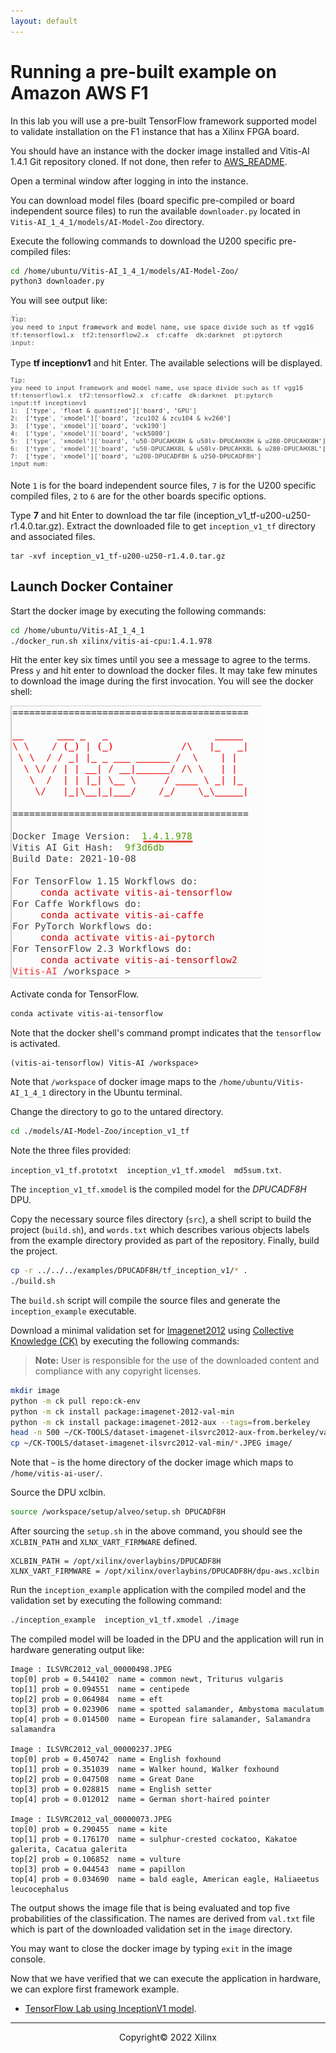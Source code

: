 ```yaml
---
layout: default
---
```


# Running a pre-built example on Amazon AWS F1

In this lab you will use a pre-built TensorFlow framework supported model to validate installation on the F1 instance that has a Xilinx FPGA board.

You should have an instance with the docker image installed and Vitis-AI 1.4.1 Git repository cloned. If not done, then refer to [AWS_README](./setup_vitisai_awsf1.md).

Open a terminal window after logging in into the instance.

You can download model files (board specific pre-compiled or board independent source files) to run the available `downloader.py` located in `Vitis-AI_1_4_1/models/AI-Model-Zoo` directory.

Execute the following commands to download the U200 specific pre-compiled files:

```sh
cd /home/ubuntu/Vitis-AI_1_4_1/models/AI-Model-Zoo/
python3 downloader.py
```
You will see output like:

![](images/run_on_F1/downloader_py.png)

Type **tf inceptionv1** and hit Enter. The available selections will be displayed.

![](images/run_on_F1/downloader_py_response.png)

Note `1` is for the board independent source files, `7` is for the U200 specific compiled files, `2` to `6` are for the other boards specific options.

Type **7** and hit Enter to download the tar file (inception_v1_tf-u200-u250-r1.4.0.tar.gz). Extract the downloaded file to get `inception_v1_tf` directory and associated files.
```
tar -xvf inception_v1_tf-u200-u250-r1.4.0.tar.gz
```

## Launch Docker Container
Start the docker image by executing the following commands:

```sh
cd /home/ubuntu/Vitis-AI_1_4_1
./docker_run.sh xilinx/vitis-ai-cpu:1.4.1.978
```

Hit the enter key six times until you see a message to agree to the terms. Press `y` and hit enter to download the docker files. It may take few minutes to download the image during the first invocation. You will see the docker shell:

![](images/run_on_F1/docker_run.png)

Activate conda for TensorFlow.

```sh
conda activate vitis-ai-tensorflow
```
Note that the docker shell's command prompt indicates that the `tensorflow` is activated.

```console
(vitis-ai-tensorflow) Vitis-AI /workspace>
```

Note that `/workspace` of docker image maps to the `/home/ubuntu/Vitis-AI_1_4_1` directory in the Ubuntu terminal.

Change the directory to go to the untared directory.

```sh
cd ./models/AI-Model-Zoo/inception_v1_tf
```

Note the three files provided:

`inception_v1_tf.prototxt  inception_v1_tf.xmodel  md5sum.txt`.

The `inception_v1_tf.xmodel` is the compiled model for the *DPUCADF8H* DPU.

Copy the necessary source files directory (`src`), a shell script to build the project (`build.sh`), and `words.txt` which describes various objects labels from the example directory provided as part of the repository. Finally, build the project.

```sh
cp -r ../../../examples/DPUCADF8H/tf_inception_v1/* .
./build.sh
```

The `build.sh` script will compile the source files and generate the `inception_example` executable.

Download a minimal validation set for [Imagenet2012](http://www.image-net.org/challenges/LSVRC/2012) using [Collective Knowledge (CK)](https://github.com/ctuning) by executing the following commands:
> **Note:** User is responsible for the use of the downloaded content and compliance with any copyright licenses.

```sh
mkdir image
python -m ck pull repo:ck-env
python -m ck install package:imagenet-2012-val-min
python -m ck install package:imagenet-2012-aux --tags=from.berkeley
head -n 500 ~/CK-TOOLS/dataset-imagenet-ilsvrc2012-aux-from.berkeley/val.txt > ./image/val.txt
cp ~/CK-TOOLS/dataset-imagenet-ilsvrc2012-val-min/*.JPEG image/
```
Note that `~` is the home directory of the docker image which maps to `/home/vitis-ai-user/`.

Source the DPU xclbin.

```sh
source /workspace/setup/alveo/setup.sh DPUCADF8H
```

After sourcing the `setup.sh` in the above command, you should see the `XCLBIN_PATH` and `XLNX_VART_FIRMWARE` defined.

```console
XCLBIN_PATH = /opt/xilinx/overlaybins/DPUCADF8H
XLNX_VART_FIRMWARE = /opt/xilinx/overlaybins/DPUCADF8H/dpu-aws.xclbin
```

Run the `inception_example` application with the compiled model and the validation set by executing the following command:

```sh
./inception_example  inception_v1_tf.xmodel ./image
```

The compiled model will be loaded in the DPU and the application will run in hardware generating output like:

```console
Image : ILSVRC2012_val_00000498.JPEG
top[0] prob = 0.544102  name = common newt, Triturus vulgaris
top[1] prob = 0.094551  name = centipede
top[2] prob = 0.064984  name = eft
top[3] prob = 0.023906  name = spotted salamander, Ambystoma maculatum
top[4] prob = 0.014500  name = European fire salamander, Salamandra salamandra

Image : ILSVRC2012_val_00000237.JPEG
top[0] prob = 0.450742  name = English foxhound
top[1] prob = 0.351039  name = Walker hound, Walker foxhound
top[2] prob = 0.047508  name = Great Dane
top[3] prob = 0.028815  name = English setter
top[4] prob = 0.012012  name = German short-haired pointer

Image : ILSVRC2012_val_00000073.JPEG
top[0] prob = 0.290455  name = kite
top[1] prob = 0.176170  name = sulphur-crested cockatoo, Kakatoe galerita, Cacatua galerita
top[2] prob = 0.106852  name = vulture
top[3] prob = 0.044543  name = papillon
top[4] prob = 0.034690  name = bald eagle, American eagle, Haliaeetus leucocephalus
```

The output shows the image file that is being evaluated and top five probabilities of the classification. The names are derived from `val.txt` file which is part of the downloaded validation set in the `image` directory.

You may want to close the docker image by typing `exit` in the image console.

Now that we have verified that we can execute the application in hardware, we can explore first framework example.

- [TensorFlow Lab using InceptionV1 model](./tf_inceptionv1.md).

---------------------------------------
<p align="center">Copyright&copy; 2022 Xilinx</p>
